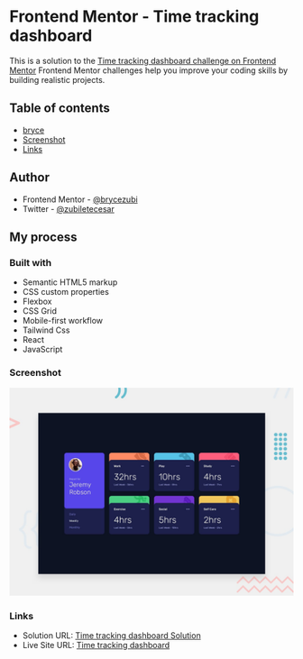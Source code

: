 # Frontend Mentor - Time tracking dashboard
This is a solution to the [Time tracking dashboard challenge on Frontend Mentor](https://www.frontendmentor.io/challenges/time-tracking-dashboard-UIQ7167Jw/hub)
Frontend Mentor challenges help you improve your coding skills by building realistic projects. 

## Table of contents
- [bryce](#author)
- [Screenshot](#screenshot)
- [Links](#links)

## Author
- Frontend Mentor - [@brycezubi](https://www.frontendmentor.io/profile/brycezubi)
- Twitter - [@zubiletecesar](https://twitter.com/home)

## My process

### Built with

- Semantic HTML5 markup
- CSS custom properties
- Flexbox
- CSS Grid
- Mobile-first workflow
- Tailwind Css
- React
- JavaScript

### Screenshot

![Design preview for the Time tracking dashboard coding challenge](https://github.com/brycezubi/time-tracking-dahsboard/blob/main/public/design/desktop-preview.jpg)

### Links

- Solution URL: [Time tracking dashboard Solution](https://www.frontendmentor.io/solutions/time-tracking-dashboard-EtdC4LEWJX)
- Live Site URL: [Time tracking dashboard](https://brycezubi.github.io/time-tracking-dahsboard/)
